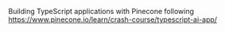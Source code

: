 Building TypeScript applications with Pinecone following https://www.pinecone.io/learn/crash-course/typescript-ai-app/
